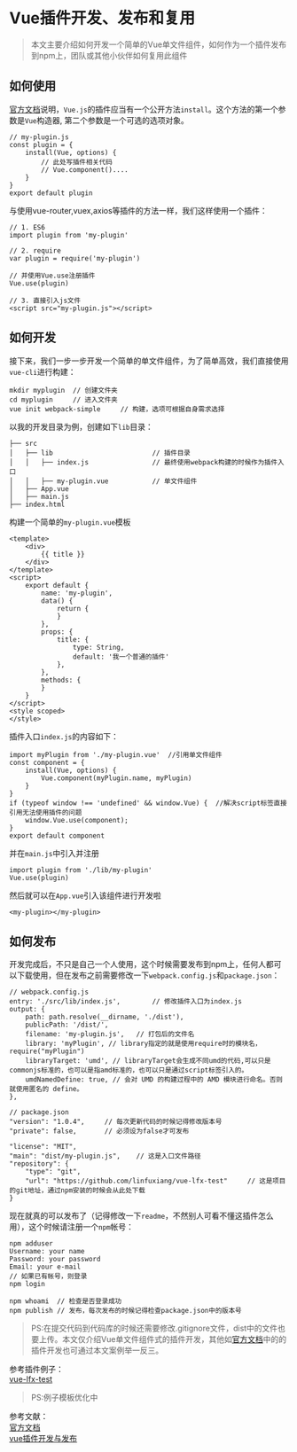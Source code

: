 # Vue插件开发、发布和复用   
> 本文主要介绍如何开发一个简单的Vue单文件组件，如何作为一个插件发布到npm上，团队或其他小伙伴如何复用此组件

## 如何使用  
[官方文档](https://cn.vuejs.org/v2/guide/plugins.html#开发插件)说明，`Vue.js`的插件应当有一个公开方法`install`。这个方法的第一个参数是`Vue`构造器, 第二个参数是一个可选的选项对象。

	// my-plugin.js
	const plugin = {
	    install(Vue, options) {
	    	// 此处写插件相关代码
	    	// Vue.component()....
	    }
	}
	export default plugin

与使用vue-router,vuex,axios等插件的方法一样，我们这样使用一个插件：

	// 1. ES6
	import plugin from 'my-plugin'

	// 2. require
	var plugin = require('my-plugin')

	// 并使用Vue.use注册插件
	Vue.use(plugin)

	// 3. 直接引入js文件
	<script src="my-plugin.js"></script>

## 如何开发  
接下来，我们一步一步开发一个简单的单文件组件，为了简单高效，我们直接使用`vue-cli`进行构建：
	
	mkdir myplugin	// 创建文件夹
	cd myplugin		// 进入文件夹
	vue init webpack-simple		// 构建，选项可根据自身需求选择

以我的开发目录为例，创建如下`lib`目录：

	├── src
	│   ├── lib                        	// 插件目录
	│   │   ├── index.js               	// 最终使用webpack构建的时候作为插件入口
	│   │   ├── my-plugin.vue   		// 单文件组件
	│   ├── App.vue
	│   ├── main.js
	├── index.html

构建一个简单的`my-plugin.vue`模板

	<template>
	    <div>
	        {{ title }}
	    </div>
	</template>
	<script>
		export default {
		    name: 'my-plugin',
		    data() {
		        return {
		        }
		    },
		    props: {
		        title: {
		            type: String,
		            default: '我一个普通的插件'
		        },
		    },
		    methods: {
		    }
		}
	</script>
	<style scoped>
	</style>

插件入口`index.js`的内容如下：

	import myPlugin from './my-plugin.vue'	//引用单文件组件
	const component = {
	    install(Vue, options) {
	        Vue.component(myPlugin.name, myPlugin)
	    }
	}
	if (typeof window !== 'undefined' && window.Vue) {	//解决script标签直接引用无法使用插件的问题
	    window.Vue.use(component);
	}
	export default component

并在`main.js`中引入并注册

	import plugin from './lib/my-plugin'
	Vue.use(plugin)

然后就可以在`App.vue`引入该组件进行开发啦

	<my-plugin></my-plugin>

## 如何发布  
开发完成后，不只是自己一个人使用，这个时候需要发布到npm上，任何人都可以下载使用，但在发布之前需要修改一下`webpack.config.js`和`package.json`：

	// webpack.config.js
	entry: './src/lib/index.js',		// 修改插件入口为index.js
    output: {
        path: path.resolve(__dirname, './dist'),
        publicPath: '/dist/',
        filename: 'my-plugin.js',	// 打包后的文件名
        library: 'myPlugin', // library指定的就是使用require时的模块名，require("myPlugin")
        libraryTarget: 'umd', // libraryTarget会生成不同umd的代码,可以只是commonjs标准的，也可以是指amd标准的，也可以只是通过script标签引入的。
        umdNamedDefine: true, // 会对 UMD 的构建过程中的 AMD 模块进行命名。否则就使用匿名的 define。
    },

    // package.json
	"version": "1.0.4",		// 每次更新代码的时候记得修改版本号
    "private": false,		// 必须设为false才可发布

	"license": "MIT",
	"main": "dist/my-plugin.js",	// 这是入口文件路径
	"repository": {
		"type": "git",
		"url": "https://github.com/linfuxiang/vue-lfx-test"		// 这是项目的git地址，通过npm安装的时候会从此处下载
	}

现在就真的可以发布了（记得修改一下`readme`，不然别人可看不懂这插件怎么用），这个时候请注册一个`npm`帐号：

	npm adduser
	Username: your name
	Password: your password
	Email: your e-mail
	// 如果已有帐号，则登录
	npm login

	npm whoami	// 检查是否登录成功
	npm publish // 发布，每次发布的时候记得检查package.json中的版本号

> PS:在提交代码到代码库的时候还需要修改.gitignore文件，dist中的文件也要上传。本文仅介绍Vue单文件组件式的插件开发，其他如[官方文档](https://cn.vuejs.org/v2/guide/plugins.html#开发插件)中的的插件开发也可通过本文案例举一反三。

参考插件例子：  
[vue-lfx-test](https://github.com/linfuxiang/vue-lfx-test)  
> PS:例子模板优化中

参考文献：  
[官方文档](https://cn.vuejs.org/v2/guide/plugins.html#开发插件)  
[vue插件开发与发布](http://www.jianshu.com/p/d6855556cd75)  